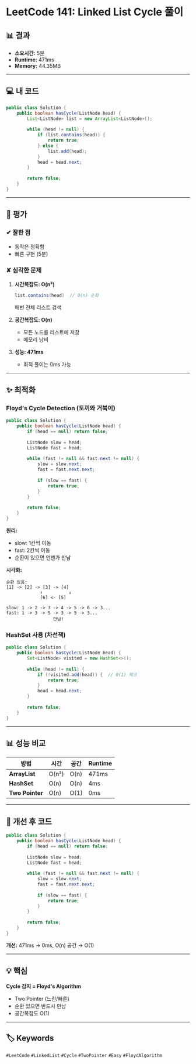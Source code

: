 
# LeetCode 141: Linked List Cycle 풀이

## 📊 결과
- **소요시간:** 5분
- **Runtime:** 471ms
- **Memory:** 44.35MB

---

## 💻 내 코드

```java
public class Solution {
    public boolean hasCycle(ListNode head) {
        List<ListNode> list = new ArrayList<ListNode>();
        
        while (head != null) {
            if (list.contains(head)) {
                return true;
            } else {
                list.add(head);
            }
            head = head.next;
        }
        
        return false;
    }
}
````

---

## 📝 평가

### ✔ 잘한 점

- 동작은 정확함
- 빠른 구현 (5분)

### ✘ 심각한 문제

1. **시간복잡도: O(n²)**
    
    ```java
    list.contains(head)  // O(n) 순회
    ```
    
    매번 전체 리스트 검색
    
2. **공간복잡도: O(n)**
    
    - 모든 노드를 리스트에 저장
    - 메모리 낭비
3. **성능: 471ms**
    
    - 최적 풀이는 0ms 가능

---

## ✨ 최적화

### Floyd's Cycle Detection (토끼와 거북이)

```java
public class Solution {
    public boolean hasCycle(ListNode head) {
        if (head == null) return false;
        
        ListNode slow = head;
        ListNode fast = head;
        
        while (fast != null && fast.next != null) {
            slow = slow.next;
            fast = fast.next.next;
            
            if (slow == fast) {
                return true;
            }
        }
        
        return false;
    }
}
```

**원리:**

- slow: 1칸씩 이동
- fast: 2칸씩 이동
- 순환이 있으면 언젠가 만남

**시각화:**

```
순환 있음:
[1] -> [2] -> [3] -> [4]
             ↑          ↓
             [6] <- [5] 

slow: 1 -> 2 -> 3 -> 4 -> 5 -> 6 -> 3...
fast: 1 -> 3 -> 5 -> 3 -> 5 -> 3...
                  만남!
```

### HashSet 사용 (차선책)

```java
public class Solution {
    public boolean hasCycle(ListNode head) {
        Set<ListNode> visited = new HashSet<>();
        
        while (head != null) {
            if (!visited.add(head)) {  // O(1) 체크
                return true;
            }
            head = head.next;
        }
        
        return false;
    }
}
```

---

## 📊 성능 비교

|방법|시간|공간|Runtime|
|---|---|---|---|
|**ArrayList**|O(n²)|O(n)|471ms|
|**HashSet**|O(n)|O(n)|4ms|
|**Two Pointer**|O(n)|O(1)|0ms|

---

## 🎯 개선 후 코드

```java
public class Solution {
    public boolean hasCycle(ListNode head) {
        if (head == null) return false;
        
        ListNode slow = head;
        ListNode fast = head;
        
        while (fast != null && fast.next != null) {
            slow = slow.next;
            fast = fast.next.next;
            
            if (slow == fast) {
                return true;
            }
        }
        
        return false;
    }
}
```

**개선:** 471ms → 0ms, O(n) 공간 → O(1)

---

## 💡 핵심

**Cycle 감지 = Floyd's Algorithm**

- Two Pointer (느린/빠른)
- 순환 있으면 반드시 만남
- 공간복잡도 O(1)

---
## 🏷️ Keywords
`#LeetCode` `#LinkedList` `#Cycle` `#TwoPointer` `#Easy` `#FloydAlgorithm`